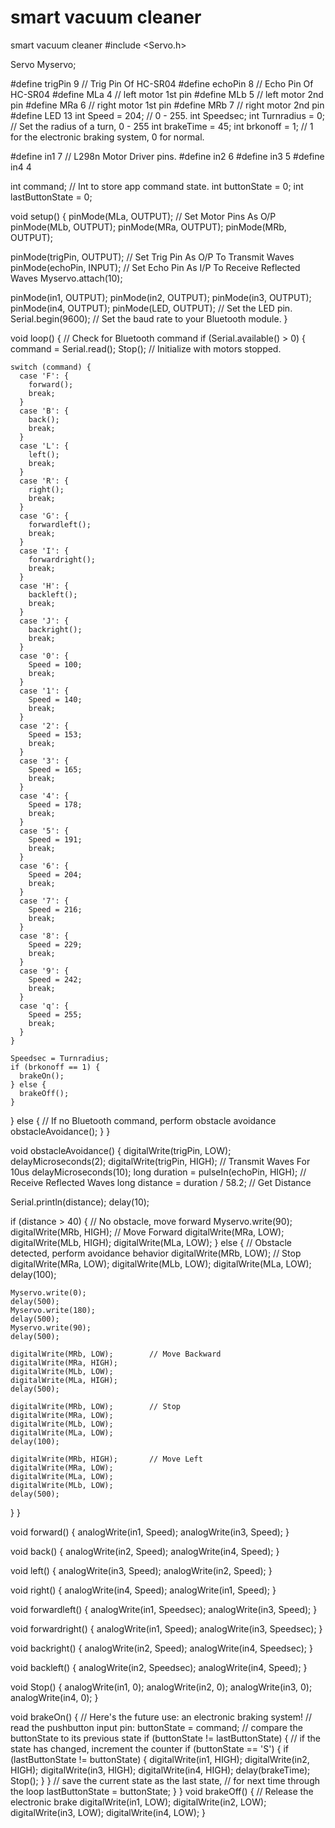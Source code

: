 # smart vacuum cleaner
 smart vacuum cleaner
#include <Servo.h>

Servo Myservo;

#define trigPin 9           // Trig Pin Of HC-SR04
#define echoPin 8           // Echo Pin Of HC-SR04
#define MLa 4               // left motor 1st pin
#define MLb 5               // left motor 2nd pin
#define MRa 6               // right motor 1st pin
#define MRb 7               // right motor 2nd pin
#define LED 13
int Speed = 204;            // 0 - 255.
int Speedsec;
int Turnradius = 0;          // Set the radius of a turn, 0 - 255
int brakeTime = 45;
int brkonoff = 1;           // 1 for the electronic braking system, 0 for normal.

#define in1 7                // L298n Motor Driver pins.
#define in2 6
#define in3 5
#define in4 4

int command;                // Int to store app command state.
int buttonState = 0;
int lastButtonState = 0;

void setup() {
  pinMode(MLa, OUTPUT);       // Set Motor Pins As O/P
  pinMode(MLb, OUTPUT);
  pinMode(MRa, OUTPUT);
  pinMode(MRb, OUTPUT);

  pinMode(trigPin, OUTPUT);   // Set Trig Pin As O/P To Transmit Waves
  pinMode(echoPin, INPUT);    // Set Echo Pin As I/P To Receive Reflected Waves
  Myservo.attach(10);

  pinMode(in1, OUTPUT);
  pinMode(in2, OUTPUT);
  pinMode(in3, OUTPUT);
  pinMode(in4, OUTPUT);
  pinMode(LED, OUTPUT);        // Set the LED pin.
  Serial.begin(9600);         // Set the baud rate to your Bluetooth module.
}

void loop() {
  // Check for Bluetooth command
  if (Serial.available() > 0) {
    command = Serial.read();
    Stop(); // Initialize with motors stopped.

    switch (command) {
      case 'F': {
        forward();
        break;
      }
      case 'B': {
        back();
        break;
      }
      case 'L': {
        left();
        break;
      }
      case 'R': {
        right();
        break;
      }
      case 'G': {
        forwardleft();
        break;
      }
      case 'I': {
        forwardright();
        break;
      }
      case 'H': {
        backleft();
        break;
      }
      case 'J': {
        backright();
        break;
      }
      case '0': {
        Speed = 100;
        break;
      }
      case '1': {
        Speed = 140;
        break;
      }
      case '2': {
        Speed = 153;
        break;
      }
      case '3': {
        Speed = 165;
        break;
      }
      case '4': {
        Speed = 178;
        break;
      }
      case '5': {
        Speed = 191;
        break;
      }
      case '6': {
        Speed = 204;
        break;
      }
      case '7': {
        Speed = 216;
        break;
      }
      case '8': {
        Speed = 229;
        break;
      }
      case '9': {
        Speed = 242;
        break;
      }
      case 'q': {
        Speed = 255;
        break;
      }
    }

    Speedsec = Turnradius;
    if (brkonoff == 1) {
      brakeOn();
    } else {
      brakeOff();
    }
  } else {
    // If no Bluetooth command, perform obstacle avoidance
    obstacleAvoidance();
  }
}

void obstacleAvoidance() {
  digitalWrite(trigPin, LOW);
  delayMicroseconds(2);
  digitalWrite(trigPin, HIGH);    // Transmit Waves For 10us
  delayMicroseconds(10);
  long duration = pulseIn(echoPin, HIGH); // Receive Reflected Waves
  long distance = duration / 58.2;       // Get Distance

  Serial.println(distance);
  delay(10);

  if (distance > 40) {
    // No obstacle, move forward
    Myservo.write(90);
    digitalWrite(MRb, HIGH);       // Move Forward
    digitalWrite(MRa, LOW);
    digitalWrite(MLb, HIGH);
    digitalWrite(MLa, LOW);
  } else {
    // Obstacle detected, perform avoidance behavior
    digitalWrite(MRb, LOW);        // Stop
    digitalWrite(MRa, LOW);
    digitalWrite(MLb, LOW);
    digitalWrite(MLa, LOW);
    delay(100);

    Myservo.write(0);
    delay(500);
    Myservo.write(180);
    delay(500);
    Myservo.write(90);
    delay(500);

    digitalWrite(MRb, LOW);        // Move Backward
    digitalWrite(MRa, HIGH);
    digitalWrite(MLb, LOW);
    digitalWrite(MLa, HIGH);
    delay(500);

    digitalWrite(MRb, LOW);        // Stop
    digitalWrite(MRa, LOW);
    digitalWrite(MLb, LOW);
    digitalWrite(MLa, LOW);
    delay(100);

    digitalWrite(MRb, HIGH);       // Move Left
    digitalWrite(MRa, LOW);
    digitalWrite(MLa, LOW);
    digitalWrite(MLb, LOW);
    delay(500);
  }
}

void forward() {
  analogWrite(in1, Speed);
  analogWrite(in3, Speed);
}

void back() {
  analogWrite(in2, Speed);
  analogWrite(in4, Speed);
}

void left() {
  analogWrite(in3, Speed);
  analogWrite(in2, Speed);
}

void right() {
  analogWrite(in4, Speed);
  analogWrite(in1, Speed);
}

void forwardleft() {
  analogWrite(in1, Speedsec);
  analogWrite(in3, Speed);
}

void forwardright() {
  analogWrite(in1, Speed);
  analogWrite(in3, Speedsec);
}

void backright() {
  analogWrite(in2, Speed);
  analogWrite(in4, Speedsec);
}

void backleft() {
  analogWrite(in2, Speedsec);
  analogWrite(in4, Speed);
}

void Stop() {
  analogWrite(in1, 0);
  analogWrite(in2, 0);
  analogWrite(in3, 0);
  analogWrite(in4, 0);
}

void brakeOn() {
  // Here's the future use: an electronic braking system!
  // read the pushbutton input pin:
  buttonState = command;
  // compare the buttonState to its previous state
  if (buttonState != lastButtonState) {
    // if the state has changed, increment the counter
    if (buttonState == 'S') {
      if (lastButtonState != buttonState) {
        digitalWrite(in1, HIGH);
        digitalWrite(in2, HIGH);
        digitalWrite(in3, HIGH);
        digitalWrite(in4, HIGH);
        delay(brakeTime);
        Stop();
      }
    }
    // save the current state as the last state,
    // for next time through the loop
    lastButtonState = buttonState;
  }
}
void brakeOff() {
  // Release the electronic brake
  digitalWrite(in1, LOW);
  digitalWrite(in2, LOW);
  digitalWrite(in3, LOW);
  digitalWrite(in4, LOW);
}

